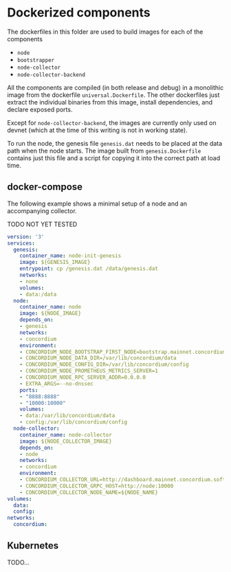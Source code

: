 # Dockerized components

The dockerfiles in this folder are used to build images for each of the components

- `node`
- `bootstrapper`
- `node-collector`
- `node-collector-backend`

All the components are compiled (in both release and debug) in a monolithic image from the dockerfile `universal.Dockerfile`.
The other dockerfiles just extract the individual binaries from this image, install dependencies, and declare exposed ports.

Except for `node-collector-backend`, the images are currently only used on devnet (which at the time of this writing is not in working state).

To run the node, the genesis file `genesis.dat` needs to be placed at the data path when the node starts.
The image built from `genesis.Dockerfile` contains just this file and a script for copying it into the correct path at load time.

## docker-compose

The following example shows a minimal setup of a node and an accompanying collector.

TODO NOT YET TESTED

```yaml
version: '3'
services:
  genesis:
    container_name: node-init-genesis
    image: ${GENESIS_IMAGE}
    entrypoint: cp /genesis.dat /data/genesis.dat
    networks:
    - none
    volumes:
    - data:/data
  node:
    container_name: node
    image: ${NODE_IMAGE}
    depends_on:
    - genesis
    networks:
    - concordium
    environment:
    - CONCORDIUM_NODE_BOOTSTRAP_FIRST_NODE=bootstrap.mainnet.concordium.software:8888
    - CONCORDIUM_NODE_DATA_DIR=/var/lib/concordium/data
    - CONCORDIUM_NODE_CONFIG_DIR=/var/lib/concordium/config
    - CONCORDIUM_NODE_PROMETHEUS_METRICS_SERVER=1
    - CONCORDIUM_NODE_RPC_SERVER_ADDR=0.0.0.0
    - EXTRA_ARGS=--no-dnssec
    ports:
    - "8888:8888"
    - "10000:10000"
    volumes:
    - data:/var/lib/concordium/data
    - config:/var/lib/concordium/config
  node-collector:
    container_name: node-collector
    image: ${NODE_COLLECTOR_IMAGE}
    depends_on:
    - node
    networks:
    - concordium
    environment:
    - CONCORDIUM_COLLECTOR_URL=http://dashboard.mainnet.concordium.software/nodes/post
    - CONCORDIUM_COLLECTOR_GRPC_HOST=http://node:10000
    - CONCORDIUM_COLLECTOR_NODE_NAME=${NODE_NAME}
volumes:
  data:
  config:
networks:
  concordium:
```

## Kubernetes

TODO...
